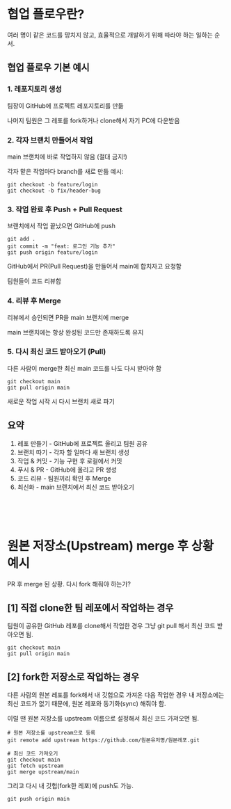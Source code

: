 # 협업 플로우란?

여러 명이 같은 코드를 망치지 않고, 효율적으로 개발하기 위해 따라야 하는 일하는 순서.

## 협업 플로우 기본 예시

### 1. 레포지토리 생성

팀장이 GitHub에 프로젝트 레포지토리를 만듦

나머지 팀원은 그 레포를 fork하거나 clone해서 자기 PC에 다운받음

### 2. 각자 브랜치 만들어서 작업

main 브랜치에 바로 작업하지 않음 (절대 금지!)

각자 맡은 작업마다 branch를 새로 만듦
예시:

```
git checkout -b feature/login
git checkout -b fix/header-bug
```

### 3. 작업 완료 후 Push + Pull Request

브랜치에서 작업 끝났으면 GitHub에 push

```
git add .
git commit -m "feat: 로그인 기능 추가"
git push origin feature/login
```

GitHub에서 PR(Pull Request)을 만들어서 main에 합치자고 요청함

팀원들이 코드 리뷰함

### 4. 리뷰 후 Merge

리뷰에서 승인되면 PR을 main 브랜치에 merge

main 브랜치에는 항상 완성된 코드만 존재하도록 유지

### 5. 다시 최신 코드 받아오기 (Pull)

다른 사람이 merge한 최신 main 코드를 나도 다시 받아야 함

```
git checkout main
git pull origin main
```

새로운 작업 시작 시 다시 브랜치 새로 파기

## 요약

1. 레포 만들기 - GitHub에 프로젝트 올리고 팀원 공유
2. 브랜치 따기 - 각자 할 일마다 새 브랜치 생성
3. 작업 & 커밋 - 기능 구현 후 로컬에서 커밋
4. 푸시 & PR - GitHub에 올리고 PR 생성
5. 코드 리뷰 - 팀원끼리 확인 후 Merge
6. 최신화 - main 브랜치에서 최신 코드 받아오기

</br>
</br>
</br>

# 원본 저장소(Upstream) merge 후 상황 예시

PR 후 merge 된 상황. 다시 fork 해줘야 하는가?

## [1] 직접 clone한 팀 레포에서 작업하는 경우

팀원이 공유한 GitHub 레포를 clone해서 작업한 경우 그냥 git pull 해서 최신 코드 받아오면 됨.

```
git checkout main
git pull origin main
```

## [2] fork한 저장소로 작업하는 경우

다른 사람의 원본 레포를 fork해서 내 깃헙으로 가져온 다음 작업한 경우 내 저장소에는 최신 코드가 없기 때문에,
원본 레포와 동기화(sync) 해줘야 함.

이럴 땐 원본 저장소를 upstream 이름으로 설정해서 최신 코드 가져오면 됨.

```
# 원본 저장소를 upstream으로 등록
git remote add upstream https://github.com/원본유저명/원본레포.git

# 최신 코드 가져오기
git checkout main
git fetch upstream
git merge upstream/main
```

그리고 다시 내 깃헙(fork한 레포)에 push도 가능.

```
git push origin main
```
